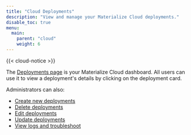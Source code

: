 ```yaml
---
title: "Cloud Deployments"
description: "View and manage your Materialize Cloud deployments."
disable_toc: true
menu:
  main:
    parent: "cloud"
    weight: 6
---
```


{{< cloud-notice >}}

The [Deployments page](http://cloud.materialize.com/deployments) is your Materialize Cloud dashboard. All users can use it to view a deployment's details by clicking on the deployment card.

Administrators can also:

* [Create new deployments](../create-deployments)
* [Delete deployments](../destroy-deployments)
* [Edit deployments](../administer-workspace)
* [Update deployments](../update-deployments)
* [View logs and troubleshoot](../troubleshoot-cloud)
